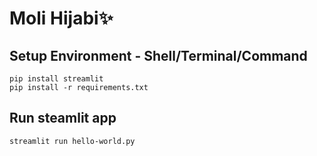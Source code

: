 # Moli Hijabi✨

## Setup Environment - Shell/Terminal/Command
```
pip install streamlit
pip install -r requirements.txt

```

## Run steamlit app
```
streamlit run hello-world.py
```
